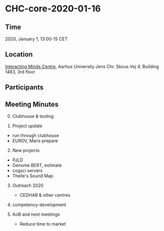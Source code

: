 # CHC-core-2020-01-16 #

## Time ##
2020, January 1, 13:00-15 CET

## Location ##
[Interacting Minds Centre](http://www.au.dk/om/organisation/find-au/bygningskort/?b=1483), Aarhus University
Jens Chr. Skous Vej 4, Building 1483, 3rd floor

## Participants ##


## Meeting Minutes ##
0. Clubhouse & tooling

1. Project update
  - run through clubhouse
  - EUROV, Maris prepare

2. New projects
  - PJLD
  - Genome BERT, estimate
  - cogsci servers
  - Thelle's Sound Map

3. Outreach 2020
    - CEDHAR & other centres

4. competency-development

5. AoB and next meetings
   - Reduce time to market
